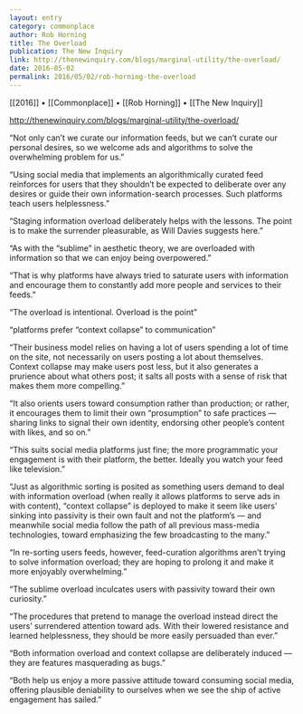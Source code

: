 ```yaml
---
layout: entry
category: commonplace
author: Rob Horning
title: The Overload
publication: The New Inquiry
link: http://thenewinquiry.com/blogs/marginal-utility/the-overload/
date: 2016-05-02
permalink: 2016/05/02/rob-horning-the-overload
---
```


[[2016]] • [[Commonplace]] • [[Rob Horning]] • [[The New Inquiry]]

http://thenewinquiry.com/blogs/marginal-utility/the-overload/

“Not only can’t we curate our information feeds, but we can’t curate our personal desires, so we welcome ads and algorithms to solve the overwhelming problem for us.”

“Using social media that implements an algorithmically curated feed reinforces for users that they shouldn’t be expected to deliberate over any desires or guide their own information-search processes. Such platforms teach users helplessness.”

“Staging information overload deliberately helps with the lessons. The point is to make the surrender pleasurable, as Will Davies suggests here.”

“As with the “sublime” in aesthetic theory, we are overloaded with information so that we can enjoy being overpowered.”

“That is why platforms have always tried to saturate users with information and encourage them to constantly add more people and services to their feeds.”

“The overload is intentional. Overload is the point”

“platforms prefer “context collapse” to communication”

“Their business model relies on having a lot of users spending a lot of time on the site, not necessarily on users posting a lot about themselves. Context collapse may make users post less, but it also generates a prurience about what others post; it salts all posts with a sense of risk that makes them more compelling.”

“It also orients users toward consumption rather than production; or rather, it encourages them to limit their own “prosumption” to safe practices — sharing links to signal their own identity, endorsing other people’s content with likes, and so on.”

“This suits social media platforms just fine; the more programmatic your engagement is with their platform, the better. Ideally you watch your feed like television.”

“Just as algorithmic sorting is posited as something users demand to deal with information overload (when really it allows platforms to serve ads in with content), “context collapse” is deployed to make it seem like users’ sinking into passivity is their own fault and not the platform’s — and meanwhile social media follow the path of all previous mass-media technologies, toward emphasizing the few broadcasting to the many.”

“In re-sorting users feeds, however, feed-curation algorithms aren’t trying to solve information overload; they are hoping to prolong it and make it more enjoyably overwhelming.”

“The sublime overload inculcates users with passivity toward their own curiosity.”

“The procedures that pretend to manage the overload instead direct the users’ surrendered attention toward ads. With their lowered resistance and learned helplessness, they should be more easily persuaded than ever.”

“Both information overload and context collapse are deliberately induced — they are features masquerading as bugs.”

“Both help us enjoy a more passive attitude toward consuming social media, offering plausible deniability to ourselves when we see the ship of active engagement has sailed.”

